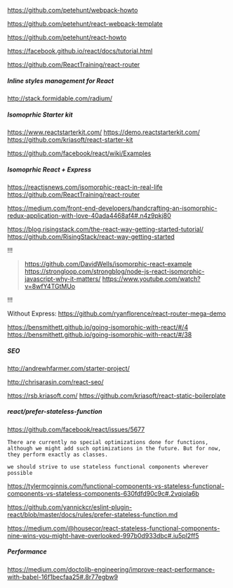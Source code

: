 https://github.com/petehunt/webpack-howto

https://github.com/petehunt/react-webpack-template

https://github.com/petehunt/react-howto

https://facebook.github.io/react/docs/tutorial.html

https://github.com/ReactTraining/react-router

##### Inline styles management for React

http://stack.formidable.com/radium/

##### Isomoprhic Starter kit

https://www.reactstarterkit.com/
https://demo.reactstarterkit.com/
https://github.com/kriasoft/react-starter-kit

https://github.com/facebook/react/wiki/Examples

##### Isomoprhic React + Express

https://reactjsnews.com/isomorphic-react-in-real-life
https://github.com/ReactTraining/react-router

https://medium.com/front-end-developers/handcrafting-an-isomorphic-redux-application-with-love-40ada4468af4#.n4z9pkj80

https://blog.risingstack.com/the-react-way-getting-started-tutorial/
https://github.com/RisingStack/react-way-getting-started

!!!

> https://github.com/DavidWells/isomorphic-react-example
> https://strongloop.com/strongblog/node-js-react-isomorphic-javascript-why-it-matters/
> https://www.youtube.com/watch?v=8wfY4TGtMUo

!!!

Without Express:
https://github.com/ryanflorence/react-router-mega-demo

https://bensmithett.github.io/going-isomorphic-with-react/#/4
https://bensmithett.github.io/going-isomorphic-with-react/#/38

##### SEO

http://andrewhfarmer.com/starter-project/

http://chrisarasin.com/react-seo/

https://rsb.kriasoft.com/
https://github.com/kriasoft/react-static-boilerplate

##### react/prefer-stateless-function

https://github.com/facebook/react/issues/5677

```
There are currently no special optimizations done for functions, although we might add such optimizations in the future. But for now, they perform exactly as classes.
```

```
we should strive to use stateless functional components wherever possible
```

https://tylermcginnis.com/functional-components-vs-stateless-functional-components-vs-stateless-components-630fdfd90c9c#.2vqiola6b

https://github.com/yannickcr/eslint-plugin-react/blob/master/docs/rules/prefer-stateless-function.md

https://medium.com/@housecor/react-stateless-functional-components-nine-wins-you-might-have-overlooked-997b0d933dbc#.iu5pl2ff5

##### Performance

https://medium.com/doctolib-engineering/improve-react-performance-with-babel-16f1becfaa25#.8r77egbw9
